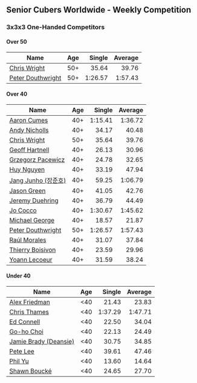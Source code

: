 ## Senior Cubers Worldwide - Weekly Competition
### 3x3x3 One-Handed Competitors

#### Over 50

| Name | Age | Single | Average |
| -- | :--: | --: | --: |
| [Chris Wright](../../persons/chris_wright/333oh.md) | 50+ | 35.64 | 39.76 |
| [Peter Douthwright](../../persons/peter_douthwright/333oh.md) | 50+ | 1:26.57 | 1:57.43 |

#### Over 40

| Name | Age | Single | Average |
| -- | :--: | --: | --: |
| [Aaron Cumes](../../persons/aaron_cumes/333oh.md) | 40+ | 1:15.41 | 1:36.72 |
| [Andy Nicholls](../../persons/andy_nicholls/333oh.md) | 40+ | 34.17 | 40.48 |
| [Chris Wright](../../persons/chris_wright/333oh.md) | 50+ | 35.64 | 39.76 |
| [Geoff Hartnell](../../persons/geoff_hartnell/333oh.md) | 40+ | 26.13 | 30.96 |
| [Grzegorz Pacewicz](../../persons/grzegorz_pacewicz/333oh.md) | 40+ | 24.78 | 32.65 |
| [Huy Nguyen](../../persons/huy_nguyen/333oh.md) | 40+ | 33.19 | 47.94 |
| [Jang Junho (장준호)](../../persons/jang_junho/333oh.md) | 40+ | 59.25 | 1:06.79 |
| [Jason Green](../../persons/jason_green/333oh.md) | 40+ | 41.05 | 42.76 |
| [Jeremy Duehring](../../persons/jeremy_duehring/333oh.md) | 40+ | 36.79 | 44.49 |
| [Jo Cocco](../../persons/jo_cocco/333oh.md) | 40+ | 1:30.67 | 1:45.62 |
| [Michael George](../../persons/michael_george/333oh.md) | 40+ | 18.57 | 21.87 |
| [Peter Douthwright](../../persons/peter_douthwright/333oh.md) | 50+ | 1:26.57 | 1:57.43 |
| [Raúl Morales](../../persons/raul_morales/333oh.md) | 40+ | 31.07 | 37.84 |
| [Thierry Boisivon](../../persons/thierry_boisivon/333oh.md) | 40+ | 23.59 | 29.96 |
| [Yoann Lecoeur](../../persons/yoann_lecoeur/333oh.md) | 40+ | 31.59 | 38.24 |

#### Under 40

| Name | Age | Single | Average |
| -- | :--: | --: | --: |
| [Alex Friedman](../../persons/alex_friedman/333oh.md) | <40 | 21.43 | 23.83 |
| [Chris Thames](../../persons/chris_thames/333oh.md) | <40 | 1:37.29 | 1:47.71 |
| [Ed Connell](../../persons/ed_connell/333oh.md) | <40 | 22.50 | 34.04 |
| [Go-ho Choi](../../persons/go_ho_choi/333oh.md) | <40 | 22.13 | 24.49 |
| [Jamie Brady (Deansie)](../../persons/jamie_brady/333oh.md) | <40 | 30.75 | 34.85 |
| [Pete Lee](../../persons/pete_lee/333oh.md) | <40 | 39.61 | 47.46 |
| [Phil Yu](../../persons/phil_yu/333oh.md) | <40 | 13.60 | 14.64 |
| [Shawn Boucké](../../persons/shawn_boucke/333oh.md) | <40 | 24.65 | 27.70 |


<!-- Global site tag (gtag.js) - Google Analytics -->
<script async src="https://www.googletagmanager.com/gtag/js?id=UA-86348435-3"></script>
<script>window.dataLayer = window.dataLayer || []; function gtag() {dataLayer.push(arguments);} gtag('js', new Date()); gtag('config', 'UA-86348435-3');</script>
